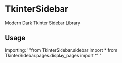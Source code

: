 # TkinterSidebar
 Modern Dark Tkinter Sidebar Library
## Usage
 Importing:
 '''from TkinterSidebar.sidebar import *
 from TkinterSidebar.pages.display_pages import *'''
